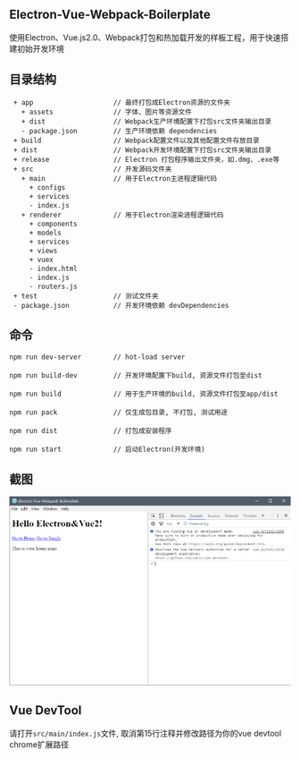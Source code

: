 ## Electron-Vue-Webpack-Boilerplate

使用Electron、Vue.js2.0、Webpack打包和热加载开发的样板工程，用于快速搭建初始开发环境


## 目录结构

```
 + app                    // 最终打包成Electron资源的文件夹
   + assets               // 字体、图片等资源文件
   + dist                 // Webpack生产环境配置下打包src文件夹输出目录
   - package.json         // 生产环境依赖 dependencies
 + build                  // Webpack配置文件以及其他配置文件存放目录
 + dist                   // Webpack开发环境配置下打包src文件夹输出目录
 + release                // Electron 打包程序输出文件夹，如.dmg、.exe等
 + src                    // 开发源码文件夹
   + main                 // 用于Electron主进程逻辑代码
     + configs
     + services
     - index.js
   + renderer             // 用于Electron渲染进程逻辑代码
     + components
     + models
     + services
     + views
     + vuex
     - index.html
     - index.js
     - routers.js
 + test                   // 测试文件夹
 - package.json           // 开发环境依赖 devDependencies
```

## 命令

```
npm run dev-server        // hot-load server

npm run build-dev         // 开发环境配置下build, 资源文件打包至dist

npm run build             // 用于生产环境的build, 资源文件打包至app/dist

npm run pack              // 仅生成包目录, 不打包, 测试用途

npm run dist              // 打包成安装程序

npm run start             // 启动Electron(开发环境)
```

## 截图

![Screenshot](./screenshot.png)


## Vue DevTool

请打开`src/main/index.js`文件, 取消第15行注释并修改路径为你的vue devtool chrome扩展路径
